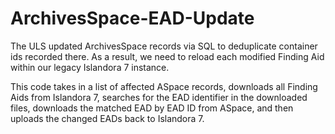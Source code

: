 # ArchivesSpace-EAD-Update

The ULS updated ArchivesSpace records via SQL to deduplicate container ids recorded there.  As a result, we need to reload each modified Finding Aid within our legacy Islandora 7 instance.

This code takes in a list of affected ASpace records, downloads all Finding Aids from Islandora 7, searches for the EAD identifier in the downloaded files, downloads the matched EAD by EAD ID from ASpace, and then uploads the changed EADs back to Islandora 7.
